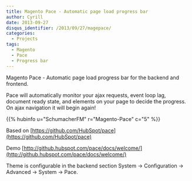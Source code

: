 ```yaml
---
title: Magento Pace - Automatic page load progress bar
author: Cyrill
date: 2013-09-27
disqus_identifier: /2013/09/27/magepace/
categories:
  - Projects
tags:
  - Magento
  - Pace
  - Progress bar
---
```


Magento Pace - Automatic page load progress bar for the backend and frontend.

Pace will automatically monitor your ajax requests, event loop lag, document ready state, and elements on 
your page to decide the progress. On ajax navigation it will begin again!

<!--more-->

{{% hubinfo u="SchumacherFM" r="Magento-Pace" c="5" %}}

Based on [https://github.com/HubSpot/pace](https://github.com/HubSpot/pace)

Demo [http://github.hubspot.com/pace/docs/welcome/](http://github.hubspot.com/pace/docs/welcome/)

Theme is configurable in the backend section System -> Configuration -> Advanced -> System -> Pace.
